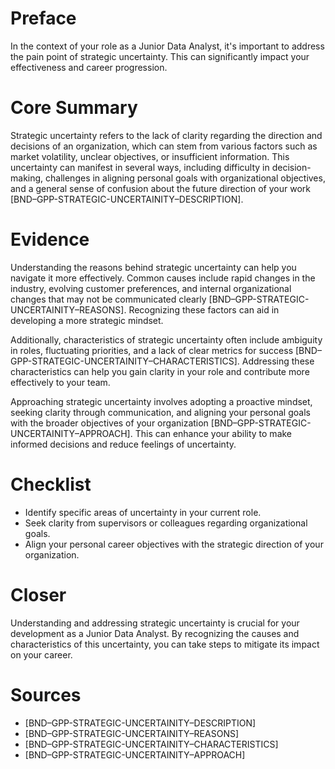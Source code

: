 # Preface
In the context of your role as a Junior Data Analyst, it's important to address the pain point of strategic uncertainty. This can significantly impact your effectiveness and career progression.

# Core Summary
Strategic uncertainty refers to the lack of clarity regarding the direction and decisions of an organization, which can stem from various factors such as market volatility, unclear objectives, or insufficient information. This uncertainty can manifest in several ways, including difficulty in decision-making, challenges in aligning personal goals with organizational objectives, and a general sense of confusion about the future direction of your work [BND–GPP-STRATEGIC-UNCERTAINITY–DESCRIPTION].

# Evidence
Understanding the reasons behind strategic uncertainty can help you navigate it more effectively. Common causes include rapid changes in the industry, evolving customer preferences, and internal organizational changes that may not be communicated clearly [BND–GPP-STRATEGIC-UNCERTAINITY–REASONS]. Recognizing these factors can aid in developing a more strategic mindset.

Additionally, characteristics of strategic uncertainty often include ambiguity in roles, fluctuating priorities, and a lack of clear metrics for success [BND–GPP-STRATEGIC-UNCERTAINITY–CHARACTERISTICS]. Addressing these characteristics can help you gain clarity in your role and contribute more effectively to your team.

Approaching strategic uncertainty involves adopting a proactive mindset, seeking clarity through communication, and aligning your personal goals with the broader objectives of your organization [BND–GPP-STRATEGIC-UNCERTAINITY–APPROACH]. This can enhance your ability to make informed decisions and reduce feelings of uncertainty.

# Checklist
- Identify specific areas of uncertainty in your current role.
- Seek clarity from supervisors or colleagues regarding organizational goals.
- Align your personal career objectives with the strategic direction of your organization.

# Closer
Understanding and addressing strategic uncertainty is crucial for your development as a Junior Data Analyst. By recognizing the causes and characteristics of this uncertainty, you can take steps to mitigate its impact on your career.

# Sources
- [BND–GPP-STRATEGIC-UNCERTAINITY–DESCRIPTION]
- [BND–GPP-STRATEGIC-UNCERTAINITY–REASONS]
- [BND–GPP-STRATEGIC-UNCERTAINITY–CHARACTERISTICS]
- [BND–GPP-STRATEGIC-UNCERTAINITY–APPROACH]